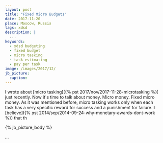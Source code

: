 ```yaml
---
layout: post
title: "Fixed Micro Budgets"
date: 2017-11-20
place: Moscow, Russia
tags: xdsd
description: |
  ...
keywords:
  - xdsd budgeting
  - fixed budget
  - micro tasking
  - task estimating
  - pay per task
image: /images/2017/12/
jb_picture:
  caption:
---
```


I wrote about [micro tasking]({% pst 2017/nov/2017-11-28-microtasking %})
just recently. Now it's time to talk about
money. Micro money. Fixed micro money. As it was mentioned before,
micro tasking works only when each task has a very specific reward
for success and a punishment for failure.
I [believe]({% pst 2014/sep/2014-09-24-why-monetary-awards-dont-work %})
that th

<!--more-->

{% jb_picture_body %}

...
